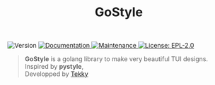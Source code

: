 <h1 align="center">GoStyle</h1>
<br>
<p>
  <img alt="Version" src="https://img.shields.io/badge/version-beta-blue.svg?cacheSeconds=2592000" />
  <a href="https://github.com/xtekky/gostyle/blob/main/README.md" target="_blank">
    <img alt="Documentation" src="https://img.shields.io/badge/documentation-yes-brightgreen.svg" />
  </a>
  <a href="https://github.com/xtekky/gostyle" target="_blank">
    <img alt="Maintenance" src="https://img.shields.io/badge/Maintained%3F-yes-green.svg" />
  </a>
  <a href="https://github.com/xtekky/gostyle/blob/main/LICENSE" target="_blank">
    <img alt="License: EPL-2.0" src="https://img.shields.io/github/license/billythegoat356/pystyle" />
  </a>
</p>

> **GoStyle** is a golang library to make very beautiful TUI designs.
> <br>
> Inspired by **pystyle**,
> <br>
> Developped by [Tekky](https://github.com/xtekky)
